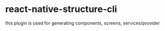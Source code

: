 # react-native-structure-cli
this plugin is used for generating components, screens, services/provider 
